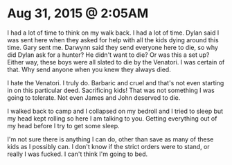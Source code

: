 # Aug 31, 2015 @ 2:05AM

I had a lot of time to think on my walk back.  I had a lot of time.  Dylan said I was sent here when they asked for help with all the kids dying around this time.  Gary sent me.  Darwynn said they send everyone here to die, so why did Dylan ask for a hunter?  He didn't want to die?  Or was this a set up?  Either way, these boys were all slated to die by the Venatori.  I was certain of that.  Why send anyone when you knew they always died.  

I hate the Venatori.  I truly do.  Barbaric and cruel and that's not even starting in on this particular deed.  Sacrificing kids!  That was not something I was going to tolerate.  Not even James and John deserved to die.

I walked back to camp and I collapsed on my bedroll and I tried to sleep but my head kept rolling so here I am talking to you.  Getting everything out of my head before I try to get some sleep.

I'm not sure there is anything I can do, other than save as many of these kids as I possibly can. I don't know if the strict orders were to stand, or really I was fucked.  I can't think I'm going to bed.


